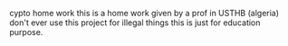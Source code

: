 cypto home work
this is a home work given by a prof in USTHB (algeria) don't ever use this project for illegal things this is just for education purpose.
